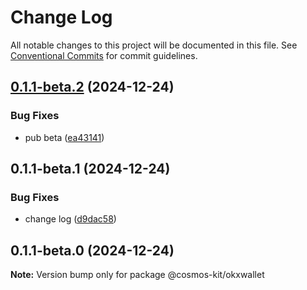 # Change Log

All notable changes to this project will be documented in this file.
See [Conventional Commits](https://conventionalcommits.org) for commit guidelines.

## [0.1.1-beta.2](https://github.com/cosmology-tech/cosmos-kit/compare/@cosmos-kit/okxwallet@0.1.1-beta.1...@cosmos-kit/okxwallet@0.1.1-beta.2) (2024-12-24)

### Bug Fixes

- pub beta ([ea43141](https://github.com/cosmology-tech/cosmos-kit/commit/ea431417494d07cc7d217c20e962e224d56583a9))

## 0.1.1-beta.1 (2024-12-24)

### Bug Fixes

- change log ([d9dac58](https://github.com/cosmology-tech/cosmos-kit/commit/d9dac58484ba1c1d65dbdb5cdafcc51c6a03a987))

## 0.1.1-beta.0 (2024-12-24)

**Note:** Version bump only for package @cosmos-kit/okxwallet
